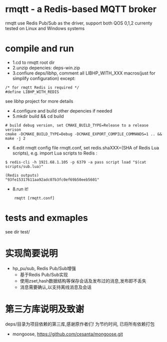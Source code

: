 rmqtt - a Redis-based MQTT broker
=============
rmqtt use Redis Pub/Sub as the driver, support both QOS 0,1,2
currenty tested on Linux and Windows systems

# compile and run
* 1.cd to rmqtt root dir
* 2.unzip depencies: deps-win.zip
* 3.confiure deps/libhp, comment all LIBHP_WITH_XXX macros(just for simplify configuration) except:
```code
/* for rmqtt Redis is required */
#define LIBHP_WITH_REDIS
```
see libhp project for more details
* 4.configure and build other depencies if needed
* 5.mkdir build && cd build
```code
# build debug version, set CMAKE_BUILD_TYPE=Release to a release verison
cmake -DCMAKE_BUILD_TYPE=Debug -DCMAKE_EXPORT_COMPILE_COMMANDS=1 .. && make -j 2
```
* 6.edit rmqtt config file rmqtt.conf, set redis.shaXXX=(SHA of Redis Lua scripts), e.g. import Lua scripts to Redis :
```code
$ redis-cli -h 1921.68.1.105 -p 6379 -a pass script load "$(cat scripts/sub.lua)"

(Redis outputs)
"93fe15317611aa92adc07b3fc0ef69b50eeb5601"
```
* 8.run it!
```code
    rmqtt [rmqtt.conf]
```
# tests and exmaples
see dir test/

# 实现简要说明

* hp_pu/sub, Redis Pub/Sub增强
  * 基于Redis Pub/Sub实现
  * 使用zset,hash数据结构等保存会话及发布过的消息,发布即不丢失
  * 消息需要确认,以支持离线消息及会话

# 第三方库说明及致谢

deps/目录为项目依赖的第三库,感谢原作者们! 为节约时间, 已将所有依赖打包

* mongoose, https://github.com/cesanta/mongoose.git
